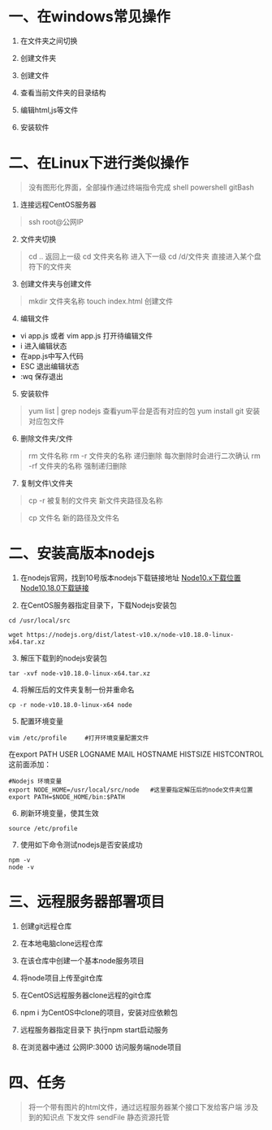 # 一、在windows常见操作
1. 在文件夹之间切换

2. 创建文件夹

3. 创建文件

4. 查看当前文件夹的目录结构

5. 编辑html,js等文件

6. 安装软件

# 二、在Linux下进行类似操作
> 没有图形化界面，全部操作通过终端指令完成
> shell  powershell   gitBash


1. 连接远程CentOS服务器
> ssh root@公网IP

2. 文件夹切换
> cd ..   返回上一级
> cd 文件夹名称    进入下一级
> cd /d/文件夹    直接进入某个盘符下的文件夹

3. 创建文件夹与创建文件
> mkdir 文件夹名称
> touch index.html 创建文件

4. 编辑文件
 + vi app.js 或者 vim app.js       打开待编辑文件
 + i     进入编辑状态
 + 在app.js中写入代码
 + ESC    退出编辑状态
 + :wq      保存退出


 5. 安装软件
 > yum list | grep nodejs    查看yum平台是否有对应的包
 > yum install git  安装对应包文件

 6. 删除文件夹/文件
 > rm 文件名称
 > rm -r 文件夹的名称     递归删除    每次删除时会进行二次确认
 > rm -rf 文件夹的名称     强制递归删除

 7. 复制文件\文件夹
> cp -r 被复制的文件夹  新文件夹路径及名称

> cp 文件名  新的路径及文件名



# 二、安装高版本nodejs

1. 在nodejs官网，找到10号版本nodejs下载链接地址
[Node10.x下载位置](https://nodejs.org/en/download/releases/)
[Node10.18.0下载链接](https://nodejs.org/dist/latest-v10.x/node-v10.18.0-linux-x64.tar.xz)

2. 在CentOS服务器指定目录下，下载Nodejs安装包
```
cd /usr/local/src

wget https://nodejs.org/dist/latest-v10.x/node-v10.18.0-linux-x64.tar.xz
```

3. 解压下载到的nodejs安装包  
```
tar -xvf node-v10.18.0-linux-x64.tar.xz
```

4. 将解压后的文件夹复制一份并重命名
```
cp -r node-v10.18.0-linux-x64 node
```

5. 配置环境变量
```
vim /etc/profile     #打开环境变量配置文件
```
在export PATH USER LOGNAME MAIL HOSTNAME HISTSIZE HISTCONTROL这前面添加：
```
#Nodejs 环境变量 
export NODE_HOME=/usr/local/src/node   #这里要指定解压后的node文件夹位置
export PATH=$NODE_HOME/bin:$PATH
```

6. 刷新环境变量，使其生效
```
source /etc/profile
```

7. 使用如下命令测试nodejs是否安装成功
```
npm -v
node -v
```


# 三、远程服务器部署项目
 1. 创建git远程仓库

 2. 在本地电脑clone远程仓库

 3. 在该仓库中创建一个基本node服务项目

 4. 将node项目上传至git仓库

 5. 在CentOS远程服务器clone远程的git仓库

 6. npm i  为CentOS中clone的项目，安装对应依赖包

 7. 远程服务器指定目录下 执行npm start启动服务

 8. 在浏览器中通过   公网IP:3000  访问服务端node项目


# 四、任务
> 将一个带有图片的html文件，通过远程服务器某个接口下发给客户端
涉及到的知识点
下发文件  sendFile
静态资源托管   


